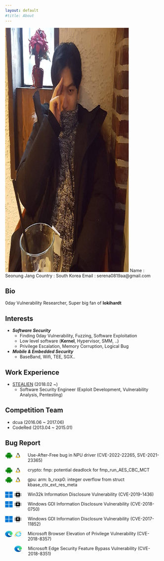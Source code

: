 ```yaml
---
layout: default
#title: About
---
```

<img src="/assets/images/meme.jpg" width="400" height="790" title="young me" alt="profile_picture">  
Name : Seonung Jang  
Country : South Korea  
Email : serena0819aa@gmail.com  

## Bio
0day Vulnerability Researcher, Super big fan of **lokihardt**


## Interests
* ***Software Security***
    * Finding 0day Vulnerability, Fuzzing, Software Exploitation
    * Low level software (**Kernel**, Hypervisor, SMM, ..)
    * Privilege Escalation, Memory Corruption, Logical Bug
* ***Mobile & Embedded Security***
    * BaseBand, Wifi, TEE, SGX..

## Work Experience
* [STEALIEN](https://www.stealien.com/main) (2018.02 ~)
    * Software Security Engineer (Exploit Development, Vulnerability Analysis, Pentesting)


## Competition Team
* dcua (2016.06 ~ 2017.06)
* CodeRed (2013.04 ~ 2015.01)


## Bug Report
<p>
<img style="float:left;margin:0px;margin-right: 5px" width="24" height="20" src="/assets/images/android.png" alt="android_icon">
<img style="float:left;margin:0px;margin-right: 20px;" width="24" height="20" src="/assets/images/linux.svg" alt="linux_icon">
Use-After-Free bug in NPU driver (CVE-2022-22265, SVE-2021-23365)
</p>


<p>
<img style="float:left;margin:0px;margin-right: 5px" width="24" height="20" src="/assets/images/android.png" alt="android_icon">
<img style="float:left;margin:0px;margin-right: 20px;" width="24" height="20" src="/assets/images/linux.svg" alt="linux_icon">
crypto: fmp: potential deadlock for fmp_run_AES_CBC_MCT
</p>

<p>
<img style="float:left;margin:0px;margin-right: 5px" width="24" height="20" src="/assets/images/android.png" alt="android_icon">
<img style="float:left;margin:0px;margin-right: 20px;" width="24" height="20" src="/assets/images/linux.svg" alt="linux_icon">
gpu: arm: b_rxxp0: integer overflow from struct kbase_ctx_ext_res_meta
</p>

<p>
<img style="float:left;margin:0px;margin-right: 5px" width="24" height="20" src="/assets/images/window_icon.png" alt="window_icon">
<img style="float:left;margin:0px;margin-right: 20px;" width="24" height="20" src="/assets/images/mic.png" alt="window_icon">
Win32k Information Disclosure Vulnerability (CVE-2019-1436)
</p>

<p>
<img style="float:left;margin:0px;margin-right: 5px;" width="24" height="20" src="/assets/images/window_icon.png" alt="window_icon" hspace=10>
<img style="float:left;margin:0px;margin-right: 20px;" width="24" height="20" src="/assets/images/mic.png" alt="window_icon">
Windows GDI Information Disclosure Vulnerability (CVE-2018-0750)
</p>

<p>
<img style="float:left;margin:0px;margin-right: 5px" width="24" height="20" src="/assets/images/window_icon.png" alt="window_icon">
<img style="float:left;margin:0px;margin-right: 20px;" width="24" height="20" src="/assets/images/mic.png" alt="window_icon">
Windows GDI Information Disclosure Vulnerability (CVE-2017-11852)
</p>

<p>
<img style="float:left;margin:0px;margin-right: 5px" width="24" height="20" src="/assets/images/ms_edge.png" alt="window_icon">
<img style="float:left;margin-right: 20px;" width="24" height="20" src="/assets/images/ie_icon.png" alt="window_icon">
Microsoft Browser Elevation of Privilege Vulnerability (CVE-2018-8357)
</p>

<p>
<img style="float:left;margin:0px;margin-left: 30px; margin-right: 20px;" width="24" height="20" src="/assets/images/ms_edge.png" alt="window_icon">
Microsoft Edge Security Feature Bypass Vulnerability (CVE-2018-8351)
</p>
